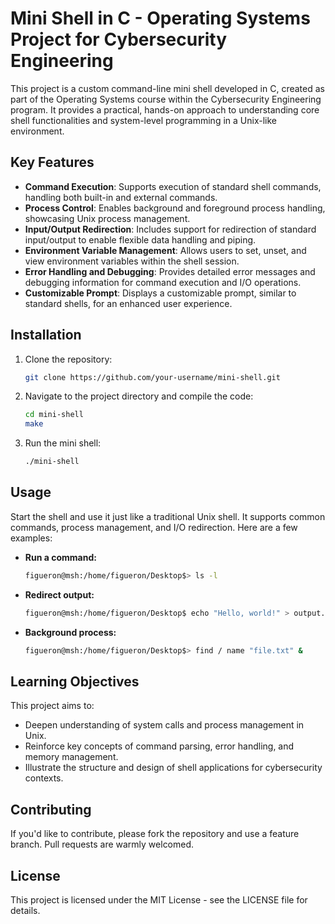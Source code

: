 # Mini Shell in C - Operating Systems Project for Cybersecurity Engineering

This project is a custom command-line mini shell developed in C, created as part of the Operating Systems course within the Cybersecurity Engineering program. It provides a practical, hands-on approach to understanding core shell functionalities and system-level programming in a Unix-like environment.

## Key Features

- **Command Execution**: Supports execution of standard shell commands, handling both built-in and external commands.
- **Process Control**: Enables background and foreground process handling, showcasing Unix process management.
- **Input/Output Redirection**: Includes support for redirection of standard input/output to enable flexible data handling and piping.
- **Environment Variable Management**: Allows users to set, unset, and view environment variables within the shell session.
- **Error Handling and Debugging**: Provides detailed error messages and debugging information for command execution and I/O operations.
- **Customizable Prompt**: Displays a customizable prompt, similar to standard shells, for an enhanced user experience.

## Installation
1. Clone the repository:
   ```bash
   git clone https://github.com/your-username/mini-shell.git
   ```
2. Navigate to the project directory and compile the code:
   ```bash
   cd mini-shell
   make
   ```
3. Run the mini shell:
   ```bash
   ./mini-shell
   ```
## Usage
Start the shell and use it just like a traditional Unix shell. It supports common commands, process management, and I/O redirection. Here are a few examples:
- **Run a command:**
  ```bash
  figueron@msh:/home/figueron/Desktop$> ls -l
  ```
- **Redirect output:**
  ```bash
  figueron@msh:/home/figueron/Desktop$ echo "Hello, world!" > output.txt
  ```
- **Background process:**
  ```bash
  figueron@msh:/home/figueron/Desktop$> find / name "file.txt" &
  ```
## Learning Objectives
This project aims to:

- Deepen understanding of system calls and process management in Unix.
- Reinforce key concepts of command parsing, error handling, and memory management.
- Illustrate the structure and design of shell applications for cybersecurity contexts.
## Contributing
If you'd like to contribute, please fork the repository and use a feature branch. Pull requests are warmly welcomed.

## License
This project is licensed under the MIT License - see the LICENSE file for details. 

